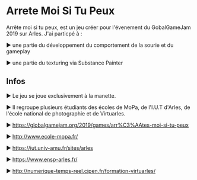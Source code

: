 # Arrete Moi Si Tu Peux

Arrête moi si tu peux, est un jeu créer pour l'évenement du GobalGameJam 2019 sur Arles. 
J'ai particpé à : 

► une partie du développement du comportement de la sourie et du gameplay

► une partie du texturing via Substance Painter

## Infos

► Le jeu se joue exclusivement à la manette.

► Il regroupe plusieurs étudiants des écoles de MoPa, de l'I.U.T d'Arles, de l'école national de photographie et de Virtuarles.

► https://globalgamejam.org/2019/games/arr%C3%AAtes-moi-si-tu-peux

► http://www.ecole-mopa.fr/

► https://iut.univ-amu.fr/sites/arles

► https://www.ensp-arles.fr/

► http://numerique-temps-reel.cipen.fr/formation-virtuarles/
